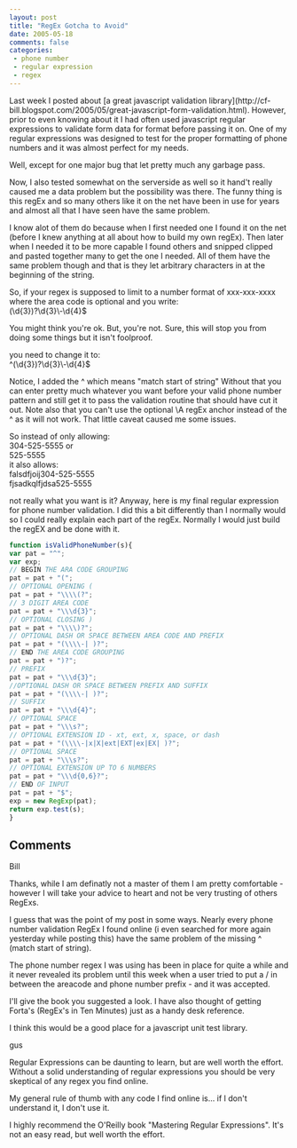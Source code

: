 ```yaml
---
layout: post
title: "RegEx Gotcha to Avoid"
date: 2005-05-18
comments: false
categories:
 - phone number
 - regular expression
 - regex
---
```

Last week I posted about [a great javascript validation library](http://cf-
bill.blogspot.com/2005/05/great-javascript-form-validation.html). However,
prior to even knowing about it I had often used javascript regular expressions
to validate form data for format before passing it on. One of my regular
expressions was designed to test for the proper formatting of phone numbers
and it was almost perfect for my needs.  
  
Well, except for one major bug that let pretty much any garbage pass.  
  
Now, I also tested somewhat on the serverside as well so it hand't really
caused me a data problem but the possibility was there. The funny thing is
this regEx and so many others like it on the net have been in use for years
and almost all that I have seen have the same problem.  
  
I know alot of them do because when I first needed one I found it on the net
(before I knew anything at all about how to build my own regEx). Then later
when I needed it to be more capable I found others and snipped clipped and
pasted together many to get the one I needed. All of them have the same
problem though and that is they let arbitrary characters in at the beginning
of the string.  
  
So, if your regex is supposed to limit to a number format of xxx-xxx-xxxx
where the area code is optional and you write:  
(\d{3})?\d{3}\\-\d{4}$  
  
You might think you're ok. But, you're not. Sure, this will stop you from
doing some things but it isn't foolproof.  
  
you need to change it to:  
^(\d{3})?\d{3}\\-\d{4}$  
  
Notice, I added the ^ which means "match start of string" Without that you can
enter pretty much whatever you want before your valid phone number pattern and
still get it to pass the validation routine that should have cut it out. Note
also that you can't use the optional \A regEx anchor instead of the ^ as it
will not work. That little caveat caused me some issues.  
  
So instead of only allowing:  
304-525-5555 or  
525-5555  
it also allows:  
falsdfjoij304-525-5555  
fjsadkqlfjdsa525-5555  
  
not really what you want is it? Anyway, here is my final regular expression
for phone number validation. I did this a bit differently than I normally
would so I could really explain each part of the regEx. Normally I would just
build the regEX and be done with it.  
  
```js  
function isValidPhoneNumber(s){  
var pat = "^";  
var exp;  
// BEGIN THE ARA CODE GROUPING  
pat = pat + "(";  
// OPTIONAL OPENING (  
pat = pat + "\\\\(?";  
// 3 DIGIT AREA CODE  
pat = pat + "\\\d{3}";  
// OPTIONAL CLOSING )  
pat = pat + "\\\\)?";  
// OPTIONAL DASH OR SPACE BETWEEN AREA CODE AND PREFIX  
pat = pat + "(\\\\-| )?";  
// END THE AREA CODE GROUPING  
pat = pat + ")?";  
// PREFIX  
pat = pat + "\\\d{3}";  
//OPTIONAL DASH OR SPACE BETWEEN PREFIX AND SUFFIX  
pat = pat + "(\\\\-| )?";  
// SUFFIX  
pat = pat + "\\\d{4}";  
// OPTIONAL SPACE  
pat = pat + "\\\s?";  
// OPTIONAL EXTENSION ID - xt, ext, x, space, or dash  
pat = pat + "(\\\\-|x|X|ext|EXT|ex|EX| )?";  
// OPTIONAL SPACE  
pat = pat + "\\\s?";  
// OPTIONAL EXTENSION UP TO 6 NUMBERS  
pat = pat + "\\\d{0,6}?";  
// END OF INPUT  
pat = pat + "$";  
exp = new RegExp(pat);  
return exp.test(s);  
}  
```

## Comments

Bill

Thanks, while I am definatly not a master of them I am pretty comfortable -
however I will take your advice to heart and not be very trusting of others
RegExs.  
  
I guess that was the point of my post in some ways. Nearly every phone number
validation RegEx I found online (i even searched for more again yesterday
while posting this) have the same problem of the missing ^ (match start of
string).  
  
The phone number regex I was using has been in place for quite a while and it
never revealed its problem until this week when a user tried to put a / in
between the areacode and phone number prefix - and it was accepted.  
  
I'll give the book you suggested a look. I have also thought of getting
Forta's (RegEx's in Ten Minutes) just as a handy desk reference.  
  
I think this would be a good place for a javascript unit test library.

gus

Regular Expressions can be daunting to learn, but are well worth the effort.
Without a solid understanding of regular expressions you should be very
skeptical of any regex you find online.  
  
My general rule of thumb with any code I find online is... if I don't
understand it, I don't use it.  
  
I highly recommend the O'Reilly book "Mastering Regular Expressions". It's not
an easy read, but well worth the effort.

